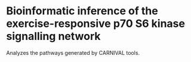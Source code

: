 # Bioinformatic inference of the exercise-responsive p70 S6 kinase signalling network
Analyzes the pathways generated by CARNIVAL tools.

